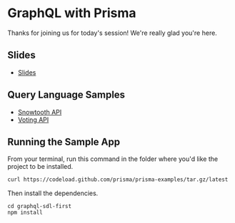 # GraphQL with Prisma

Thanks for joining us for today's session! We're really glad you're here.

## Slides

- [Slides](https://slides.com/moonhighway/graphql-with-prisma/)

## Query Language Samples

- [Snowtooth API](https://snowtooth.moonhighway.com)
- [Voting API](http://vote.moonhighway.com)

## Running the Sample App

From your terminal, run this command in the folder where you'd like the project to be installed.

```sh
curl https://codeload.github.com/prisma/prisma-examples/tar.gz/latest | tar -xz --strip=2 prisma-examples-latest/javascript/graphql-sdl-first
```

Then install the dependencies.

```
cd graphql-sdl-first
npm install
```
